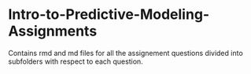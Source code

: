 # Intro-to-Predictive-Modeling-Assignments
Contains rmd and md files for all the assignement questions divided into subfolders with respect to each question.
